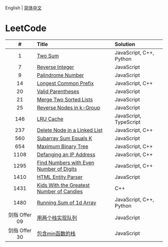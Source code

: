 English | [简体中文](./README.CN.md)

# LeetCode

**#**|**Title**|**Solution**
:-:|:--|:--
1 | [Two Sum](./1.%20Two%20Sum/README.md) | JavaScript, C++, Python
7 | [Reverse Integer](./7.%20Reverse%20Integer/README.md) | JavaScript
9 | [Palindrome Number](./9.%20Palindrome%20Number/README.md) | JavaScript
14 | [Longest Common Prefix](./14.%20Longest%20Common%20Prefix/README.md) | JavaScript, C++
20 | [Valid Parentheses](./20.%20Valid%20Parentheses/README.md) | JavaScript
21 | [Merge Two Sorted Lists](./21.%20Merge%20Two%20Sorted%20Lists/README.md) | JavaScript
25 | [Reverse Nodes in k-Group](./25.%20Reverse%20Nodes%20in%20k-Group/README.md) | JavaScript
146 | [LRU Cache](./146.%20LRU%20Cache/README.md) | JavaScript, TypeScript
237 | [Delete Node in a Linked List](./237.%20Delete%20Node%20in%20a%20Linked%20List/README.md) | JavaScript, C++
560 | [Subarray Sum Equals K](./560.%20Subarray%20Sum%20Equals%20K/README.md) | JavaScript
654 | [Maximum Binary Tree](./654.%20Maximum%20Binary%20Tree/README.md) | JavaScript, C++
1108 | [Defanging an IP Address](./1108.%20Defanging%20an%20IP%20Address/README.md) | JavaScript, C++
1295 | [Find Numbers with Even Number of Digits](./1295.%20Find%20Numbers%20with%20Even%20Number%20of%20Digits/README.md) | JavaScript, C++
1410 | [HTML Entity Parser](./1410.%20HTML%20Entity%20Parser/README.md) | JavaScript
1431 | [Kids With the Greatest Number of Candies](./1431.%20Kids%20With%20the%20Greatest%20Number%20of%20Candies/README.md) | C++
1480 | [Running Sum of 1d Array](./1480.%20Running%20Sum%20of%201d%20Array/README.md) | JavaScript, C++, Python
剑指 Offer 09 | [用两个栈实现队列](./剑指%20Offer%2009.%20用两个栈实现队列/README.CN.md) | JavaScript
剑指 Offer 30 | [包含min函数的栈](./剑指%20Offer%2030.%20包含min函数的栈/README.CN.md) | JavaScript
